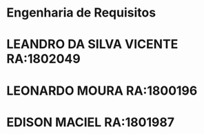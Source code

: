 # Engenharia de Requisitos
# LEANDRO DA SILVA VICENTE RA:1802049
# LEONARDO MOURA RA:1800196
# EDISON MACIEL RA:1801987
